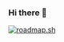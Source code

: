 ### Hi there 👋
[![roadmap.sh](https://api.roadmap.sh/v1-badge/tall/649ebdd3d99c9d6731a2762e?variant=dark)](https://roadmap.sh)
<!--
**MohammadTeeU/mohammadteeu** is a ✨ _special_ ✨ repository because its `README.md` (this file) appears on your GitHub profile.

Here are some ideas to get you started:

- 🔭 I’m currently working on ...
- 🌱 I’m currently learning ...
- 👯 I’m looking to collaborate on ...
- 🤔 I’m looking for help with ...
- 💬 Ask me about ...
- 📫 How to reach me: ...
- 😄 Pronouns: ...
- ⚡ Fun fact: ...
-->
